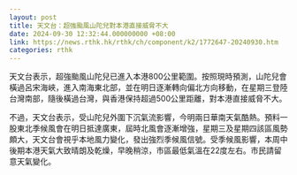 ```yaml
---
layout: post
title: 天文台：超強颱風山陀兒對本港直接威脅不大
date: 2024-09-30 12:32:44.000000000 +08:00
link: https://news.rthk.hk/rthk/ch/component/k2/1772647-20240930.htm
categories: rthk
---
```


天文台表示，超強颱風山陀兒已進入本港800公里範圍。按照現時預測，山陀兒會橫過呂宋海峽，進入南海東北部，並在明日逐漸轉向偏北方向移動，在星期三登陸台灣南部，隨後橫過台灣，與香港保持超過500公里距離，對本港直接威脅不大。

不過，天文台表示，受山陀兒外圍下沉氣流影響，今明兩日華南天氣酷熱。預料一股東北季候風會在明日抵達廣東，屆時北風會逐漸增強，星期三及星期四該區風勢頗大，天文台會視乎本地風力變化，發出強烈季候風信號。受季候風影響，本周中後期本港天氣大致晴朗及乾燥，早晚稍涼，市區最低氣溫在22度左右。市民請留意天氣變化。
